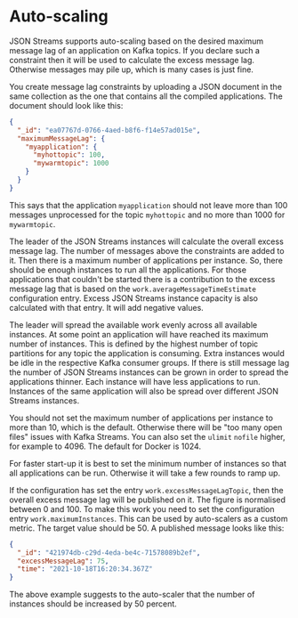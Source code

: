 # Auto-scaling

JSON Streams supports auto-scaling based on the desired maximum message lag of an application on Kafka topics. If you declare such a constraint then it will be used to calculate the excess message lag. Otherwise messages may pile up, which is many cases is just fine.

You create message lag constraints by uploading a JSON document in the same collection as the one that contains all the compiled applications. The document should look like this:

```json
{
  "_id": "ea07767d-0766-4aed-b8f6-f14e57ad015e",
  "maximumMessageLag": {
    "myapplication": {
      "myhottopic": 100,
      "mywarmtopic": 1000      
    }    
  }  
}
```

This says that the application `myapplication` should not leave more than 100 messages unprocessed for the topic `myhottopic` and no more than 1000 for `mywarmtopic`.

The leader of the JSON Streams instances will calculate the overall excess message lag. The number of messages above the constraints are added to it. Then there is a maximum number of applications per instance. So, there should be enough instances to run all the applications. For those applications that couldn't be started there is a contribution to the excess message lag that is based on the `work.averageMessageTimeEstimate` configuration entry. Excess JSON Streams instance capacity is also calculated with that entry. It will add negative values.

The leader will spread the available work evenly across all available instances. At some point an application will have reached its maximum number of instances. This is defined by the highest number of topic partitions for any topic the application is consuming. Extra instances would be idle in the respective Kafka consumer groups. If there is still message lag the number of JSON Streams instances can be grown in order to spread the applications thinner. Each instance will have less applications to run. Instances of the same application will also be spread over different JSON Streams instances.

You should not set the maximum number of applications per instance to more than 10, which is the default. Otherwise there will be "too many open files" issues with Kafka Streams. You can also set the `ulimit` `nofile` higher, for example to 4096. The default for Docker is 1024.

For faster start-up it is best to set the minimum number of instances so that all applications can be run. Otherwise it will take a few rounds to ramp up.

If the configuration has set the entry `work.excessMessageLagTopic`, then the overall excess message lag will be published on it. The figure is normalised between 0 and 100. To make this work you need to set the configuration entry `work.maximumInstances`. This can be used by auto-scalers as a custom metric. The target value should be 50. A published message looks like this:

```json
{
  "_id": "421974db-c29d-4eda-be4c-71578089b2ef",
  "excessMessageLag": 75,
  "time": "2021-10-18T16:20:34.367Z"  
}
```

The above example suggests to the auto-scaler that the number of instances should be increased by 50 percent.